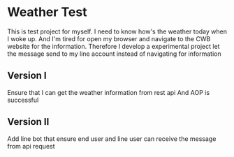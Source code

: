 # Weather Test

This is test project for myself.
I need to know how's the weather today when I woke up.
And I'm tired for open my browser and navigate to the CWB website for the information.
Therefore I develop a experimental project let the message send to my line account instead of navigating for information

## Version I

Ensure that I can get the weather information from rest api
And AOP is successful

## Version II
Add line bot that ensure end user and line user can receive the message from api request
